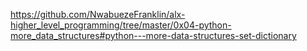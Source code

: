https://github.com/NwabuezeFranklin/alx-higher_level_programming/tree/master/0x04-python-more_data_structures#python---more-data-structures-set-dictionary
